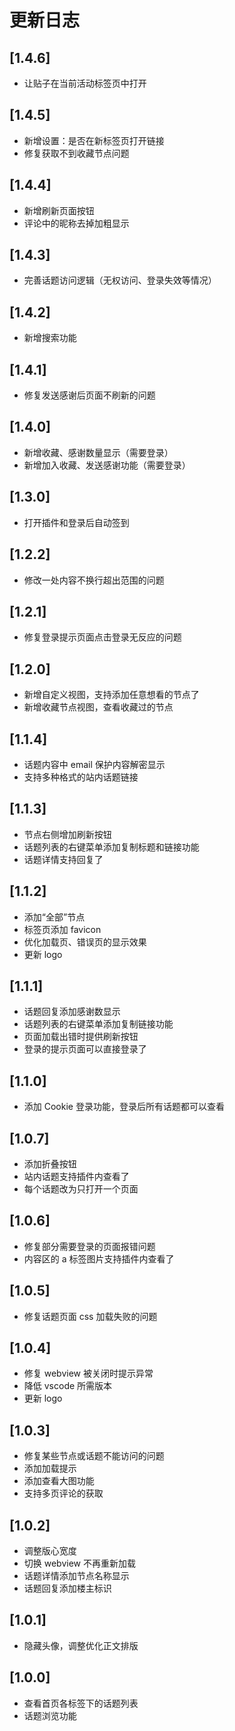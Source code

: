 # 更新日志

## [1.4.6]

- 让贴子在当前活动标签页中打开

## [1.4.5]

- 新增设置：是否在新标签页打开链接
- 修复获取不到收藏节点问题

## [1.4.4]

- 新增刷新页面按钮
- 评论中的昵称去掉加粗显示

## [1.4.3]

- 完善话题访问逻辑（无权访问、登录失效等情况）

## [1.4.2]

- 新增搜索功能

## [1.4.1]

- 修复发送感谢后页面不刷新的问题

## [1.4.0]

- 新增收藏、感谢数量显示（需要登录）
- 新增加入收藏、发送感谢功能（需要登录）

## [1.3.0]

- 打开插件和登录后自动签到

## [1.2.2]

- 修改一处内容不换行超出范围的问题

## [1.2.1]

- 修复登录提示页面点击登录无反应的问题

## [1.2.0]

- 新增自定义视图，支持添加任意想看的节点了
- 新增收藏节点视图，查看收藏过的节点

## [1.1.4]

- 话题内容中 email 保护内容解密显示
- 支持多种格式的站内话题链接

## [1.1.3]

- 节点右侧增加刷新按钮
- 话题列表的右键菜单添加复制标题和链接功能
- 话题详情支持回复了

## [1.1.2]

- 添加“全部”节点
- 标签页添加 favicon
- 优化加载页、错误页的显示效果
- 更新 logo

## [1.1.1]

- 话题回复添加感谢数显示
- 话题列表的右键菜单添加复制链接功能
- 页面加载出错时提供刷新按钮
- 登录的提示页面可以直接登录了

## [1.1.0]

- 添加 Cookie 登录功能，登录后所有话题都可以查看

## [1.0.7]

- 添加折叠按钮
- 站内话题支持插件内查看了
- 每个话题改为只打开一个页面

## [1.0.6]

- 修复部分需要登录的页面报错问题
- 内容区的 a 标签图片支持插件内查看了

## [1.0.5]

- 修复话题页面 css 加载失败的问题

## [1.0.4]

- 修复 webview 被关闭时提示异常
- 降低 vscode 所需版本
- 更新 logo

## [1.0.3]

- 修复某些节点或话题不能访问的问题
- 添加加载提示
- 添加查看大图功能
- 支持多页评论的获取

## [1.0.2]

- 调整版心宽度
- 切换 webview 不再重新加载
- 话题详情添加节点名称显示
- 话题回复添加楼主标识

## [1.0.1]

- 隐藏头像，调整优化正文排版

## [1.0.0]

- 查看首页各标签下的话题列表
- 话题浏览功能
